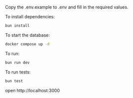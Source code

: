 Copy the .env.example to .env and fill in the required values.

To install dependencies:

```sh
bun install
```

To start the database:

```sh
docker compose up -d
```

To run:

```sh
bun run dev
```

To run tests:

```sh
bun test
```

open http://localhost:3000
